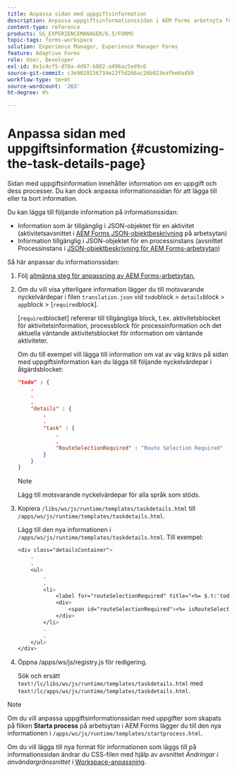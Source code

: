 ```yaml
---
title: Anpassa sidan med uppgiftsinformation
description: Anpassa uppgiftsinformationssidan i AEM Forms arbetsyta för att ändra standardinformationen som visas för en uppgift.
content-type: reference
products: SG_EXPERIENCEMANAGER/6.5/FORMS
topic-tags: forms-workspace
solution: Experience Manager, Experience Manager Forms
feature: Adaptive Forms
role: User, Developer
exl-id: 8e1c4cf5-d78a-4d97-b882-a496ac5ed9c6
source-git-commit: c3e9029236734e22f5d266ac26b923eafbe0a459
workflow-type: tm+mt
source-wordcount: '263'
ht-degree: 0%

---
```


# Anpassa sidan med uppgiftsinformation {#customizing-the-task-details-page}

Sidan med uppgiftsinformation innehåller information om en uppgift och dess processer. Du kan dock anpassa informationssidan för att lägga till eller ta bort information.

Du kan lägga till följande information på informationssidan:

* Information som är tillgänglig i JSON-objektet för en aktivitet (aktivitetsavsnittet i [AEM Forms JSON-objektbeskrivning](/help/forms/using/html-workspace-json-object-description.md) på arbetsytan)
* Information tillgänglig i JSON-objektet för en processinstans (avsnittet Processinstans i [JSON-objektbeskrivning för AEM Forms-arbetsytan](/help/forms/using/html-workspace-json-object-description.md))

Så här anpassar du informationssidan:

1. Följ [allmänna steg för anpassning av AEM Forms-arbetsytan.](/help/forms/using/generic-steps-html-workspace-customization.md)
1. Om du vill visa ytterligare information lägger du till motsvarande nyckelvärdepar i filen `translation.json` vid `todo`block > `details`block > `app`block > [`required`block].

   [`required`blocket] refererar till tillgängliga block, t.ex. aktivitetsblocket för aktivitetsinformation, processblock för processinformation och det aktuella väntande aktivitetsblocket för information om väntande aktiviteter.

   Om du till exempel vill lägga till information om val av väg krävs på sidan med uppgiftsinformation kan du lägga till följande nyckelvärdepar i åtgärdsblocket:

   ```json
   "todo" : {
       .
       .
       .
       "details" : {
           .
           .
           "task" : {
               .
               .
               "RouteSelectionRequired" : "Route Selection Required"
           }
       }
   }
   ```

   >[!NOTE]
   >
   >Lägg till motsvarande nyckelvärdepar för alla språk som stöds.

1. Kopiera `/libs/ws/js/runtime/templates/taskdetails.html` till `/apps/ws/js/runtime/templates/taskdetails.html`.

   Lägg till den nya informationen i `/apps/ws/js/runtime/templates/taskdetails.html`. Till exempel:

   ```css
   <div class="detailsContainer">
       .
       .
       <ul>
           .
           .
           <li>
               <label for="routeSelectionRequired" title="<%= $.t('todo.details.task.RouteSelectionRequired')%>"><%= $.t('todo.details.task.RouteSelectionRequired')%></label>
               <div>
                   <span id="routeSelectionRequired"><%= isRouteSelectionRequired != null ? isRouteSelectionRequired : ''%></span>
               </div>
           </li>
           .
           .
       </ul>
   </div>
   ```

1. Öppna /apps/ws/js/registry.js för redigering.

   Sök och ersätt `text!/lc/libs/ws/js/runtime/templates/taskdetails.html` med `text!/lc/apps/ws/js/runtime/templates/taskdetails.html`.

>[!NOTE]
>
>Om du vill anpassa uppgiftsinformationssidan med uppgifter som skapats på fliken **Starta process** på arbetsytan i AEM Forms lägger du till den nya informationen i `/apps/ws/js/runtime/templates/startprocess.html`.
>
>Om du vill lägga till nya format för informationen som läggs till på informationssidan ändrar du CSS-filen med hjälp av avsnittet *Ändringar i användargränssnittet* i [Workspace-anpassning](changing-locale-user-interface.md).
